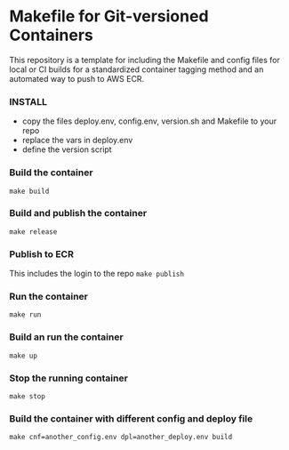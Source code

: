 # Makefile for Git-versioned Containers
This repository is a template for including the Makefile and config files for
local or CI builds for a standardized container tagging method and an automated
way to push to AWS ECR.

### INSTALL
- copy the files deploy.env, config.env, version.sh and Makefile to your repo
- replace the vars in deploy.env
- define the version script

### Build the container
`make build`

### Build and publish the container
`make release`

### Publish to ECR
This includes the login to the repo
`make publish`

### Run the container
`make run`

### Build an run the container
`make up`

### Stop the running container
`make stop`

### Build the container with different config and deploy file
`make cnf=another_config.env dpl=another_deploy.env build`
